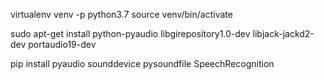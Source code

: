 virtualenv venv -p python3.7
source venv/bin/activate

sudo apt-get install python-pyaudio libgirepository1.0-dev libjack-jackd2-dev portaudio19-dev

pip install pyaudio sounddevice pysoundfile SpeechRecognition 
